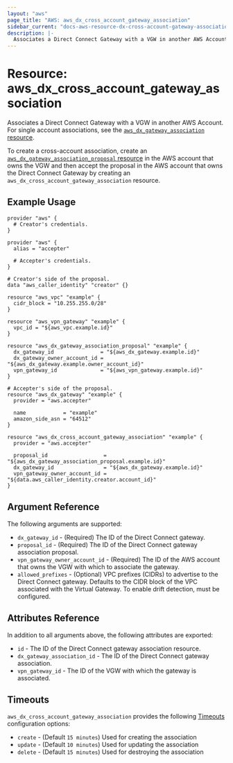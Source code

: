 ```yaml
---
layout: "aws"
page_title: "AWS: aws_dx_cross_account_gateway_association"
sidebar_current: "docs-aws-resource-dx-cross-account-gateway-association"
description: |-
  Associates a Direct Connect Gateway with a VGW in another AWS Account.
---
```


# Resource: aws_dx_cross_account_gateway_association

Associates a Direct Connect Gateway with a VGW in another AWS Account. For single account associations, see the [`aws_dx_gateway_association` resource](/docs/providers/aws/r/dx_gateway_association.html).


To create a cross-account association, create an [`aws_dx_gateway_association_proposal` resource](/docs/providers/aws/r/dx_gateway_association_proposal.html)
in the AWS account that owns the VGW and then accept the proposal in the AWS account that owns the Direct Connect Gateway
by creating an `aws_dx_cross_account_gateway_association` resource.

## Example Usage

```hcl
provider "aws" {
  # Creator's credentials.
}

provider "aws" {
  alias = "accepter"

  # Accepter's credentials.
}

# Creator's side of the proposal.
data "aws_caller_identity" "creator" {}

resource "aws_vpc" "example" {
  cidr_block = "10.255.255.0/28"
}

resource "aws_vpn_gateway" "example" {
  vpc_id = "${aws_vpc.example.id}"
}

resource "aws_dx_gateway_association_proposal" "example" {
  dx_gateway_id               = "${aws_dx_gateway.example.id}"
  dx_gateway_owner_account_id = "${aws_dx_gateway.example.owner_account_id}"
  vpn_gateway_id              = "${aws_vpn_gateway.example.id}"
}

# Accepter's side of the proposal.
resource "aws_dx_gateway" "example" {
  provider = "aws.accepter"

  name            = "example"
  amazon_side_asn = "64512"
}

resource "aws_dx_cross_account_gateway_association" "example" {
  provider = "aws.accepter"

  proposal_id                  = "${aws_dx_gateway_association_proposal.example.id}"
  dx_gateway_id                = "${aws_dx_gateway.example.id}"
  vpn_gateway_owner_account_id = "${data.aws_caller_identity.creator.account_id}"
}
```

## Argument Reference

The following arguments are supported:

* `dx_gateway_id` - (Required) The ID of the Direct Connect gateway.
* `proposal_id` - (Required) The ID of the Direct Connect gateway association proposal.
* `vpn_gateway_owner_account_id` - (Required) The ID of the AWS account that owns the VGW with which to associate the gateway.
* `allowed_prefixes` - (Optional) VPC prefixes (CIDRs) to advertise to the Direct Connect gateway. Defaults to the CIDR block of the VPC associated with the Virtual Gateway. To enable drift detection, must be configured.

## Attributes Reference

In addition to all arguments above, the following attributes are exported:

* `id` - The ID of the Direct Connect gateway association resource.
* `dx_gateway_association_id` - The ID of the Direct Connect gateway association.
* `vpn_gateway_id` - The ID of the VGW with which the gateway is associated.

## Timeouts

`aws_dx_cross_account_gateway_association` provides the following
[Timeouts](/docs/configuration/resources.html#timeouts) configuration options:

- `create` - (Default `15 minutes`) Used for creating the association
- `update` - (Default `10 minutes`) Used for updating the association
- `delete` - (Default `15 minutes`) Used for destroying the association
